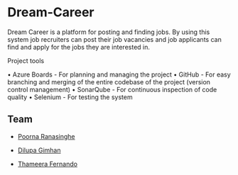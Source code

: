 # Dream-Career
Dream Career is a platform for posting and finding jobs. By using this system job recruiters can post their job vacancies and job applicants can find and apply for the jobs they are interested in.

Project tools

• Azure Boards - For planning and managing the project
• GitHub - For easy branching and merging of the entire codebase of the project (version control management)
• SonarQube - For continuous inspection of code quality
• Selenium - For testing the system

## Team
* [Poorna Ranasinghe](https://github.com/PoornaGTX)

* [Dilupa Gimhan](https://github.com/DilupaG)

* [Thameera Fernando](https://github.com/ThameeraFernando)


